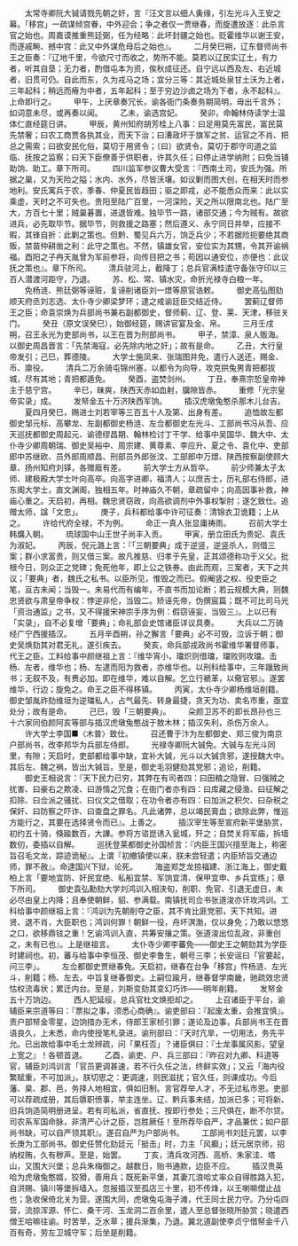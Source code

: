 <!-- { "loadSidebar": true } -->
　　太常寺卿阮大铖请戮先朝之奸，言『汪文言以细人夤缘，引左光斗入王安之幕。「移宫」一疏谋倾宫眷，中外迎合；争之者仅一贾继春，而旋遭放逐：此杀言官之始也。周嘉谟推重熊廷弼，任为经略：此坏封疆之始也。贬霍维华以谢王安，而逐戚畹、撼中宫：此又中外谋危母后之始也』。
　　二月癸巳朔，辽东督师尚书王之臣奏：『辽地千里，今欲尺寸而收之，势所不能。莫若以辽民实辽土，有力者，听其自垦；无力者，酌借屯本为资，俟秋成征还。自宁远以西及左、右近城者，旧贯可仍。自此而东，久为戎马之场；宜分三等：其近城处泉甘土沃为上者，三年起科；稍远而瘠为中者，五年起科；至于穷边沙卤之场为下者，永不起科』。上命即行之。
　　甲午，上厌章奏冗长，谕各衙门条奏务期简明，毋出千言外；如词意未尽，或再奏以闻。
　　乙未，谕选宫妃。
　　癸卯，命翰林侍读学士温体仁直经筵日讲。
　　甲辰，黄州知府胡芳桂上八事：曰足用莫先富民，富民莫先禁奢；曰农工商贾各执其业，而天下治；曰漕政坏于旗军之贫、运官之不肖、把总之需索；曰欲安民化俗，莫切于用贤令；〔曰〕欲贤令，莫切于郡守司道之监临、抚按之监察；曰天下臣僚善于供职者，许其久任；曰停止进学纳附；曰免当铺助饷、助工。章下所司。
　　四川监军参议曹大受言：『西南土司，安氏为强。所据之巢，又为天险之隘；水内、水外，尽皆沃壤。如议剿而图大创，在相天时而参地利。安氏寓兵于农，季春、仲夏民皆趋田；驱之即戎，必不能悉众而来：此以实乘虚，天时之不可失也。贵阳至陆广百里，一河深险，天之所以限南北也。陆广至大，方百七十里；贼巢碁置，进退皆难。独毕节一路，诸部交通；今为贼有。故欲进兵，必先取毕节。据毕节，则救援之路塞；然后遵义、永宁同日并举，应接不暇，其锋自折：此剿之策也。但黔、蜀见兵六万，饷乏兵少；不若据险扼要绝其商贩，禁苗仲耕凿之利：此守之策也。不然，镇雄女官，安位实为其甥，令其开谕祸福。酉阳之子冉天胤曾为军前参将，向传目把之书；苟因以通安位，亦便也：此议抚之策也』。章下所司。
　　清兵驻河上，截降丁；总兵官满桂遣守备张守印以三百人潜渡河距守，乃退。
　　苏、松、常、镇水灾，命折光禄寺白粮一年。
　　免杨涟、熊廷弼等诬赃，复诬削诸臣刘一燝等原官诰敕。
　　御史高弘图劾顺天府丞刘志选、太仆寺少卿梁梦环；逮之戒谕廷臣交结近侍。
　　罢蓟辽督师王之臣；命袁崇焕为兵部尚书兼右副都御史，督师蓟、辽、登、莱、天津，移驻关门。
　　癸丑（原文误癸巳），始御经筵，赐讲官宴及金、帛。
　　三月壬戌朔，召王永光为吏部尚书，以王在晋为刑部尚书。
　　甲子，禁漳、泉人贩海。以御史周昌晋言：「先禁海寇，必先除内地之奸」；故有是命。
　　乙丑，大行皇帝发引；己巳，葬德陵。
　　大学士施凤来、张瑞图并免，遣行人送还，赐金、币、廪役。
　　清兵二万余骑屯锦州塞，以都令为向导，攻克拱兔男青把都拔城，尽有其地；青把都遁免。
　　癸酉，盗焚剑州。
　　丁丑，奉熹宗悊皇帝神主于慈宁宫。
　　辛巳，昧爽，陕西天赤如血射，牖隙皆赤。
　　重修「光宗皇帝实录」成。
　　发帑金五十万济陕西军饷。
　　插汉虎墩兔憨杀那木儿台吉。
　　夏四月癸巳，赐进士刘若宰等三百五十人及第、出身有差。
　　追恤故左都御史邹元标、高攀龙、左副都御史杨涟、左佥都御史左光斗、工部尚书冯从吾、应天巡抚都御史周起元、谕德缪昌期、翰林检讨丁干学、给事中吴国华、魏大中、太仆寺少卿周朝瑞、御史吴裕中、周宗建、黄尊素、李应升、夏之令、袁化中、吏部郎中苏继欧、员外郎周顺昌、刑部员外郎张汶、工部郎中万燝、陕西按察副使顾大章、扬州知府刘铎，各赠廕有差。
　　前大学士方从哲卒。
　　前少师兼太子太师、建极殿大学士叶向高卒。向高字进卿，福清人；以庶吉士，历礼部右侍郎，进东阁大学士，直文渊阁，独相五年。时神庙久不朝，章疏留中；向高因事补救，神庙心重之。天启初，再相。魏忠贤窃政，向高欲调剂中外事权掣肘；遂乞致仕。追赠太师，諡「文忠」。
　　庚子，兵科都给事中许可征奏：清锦衣卫诡籍；上从之。
　　许给代府全禄，不为例。
　　命正一真人张显庸祷雨。
　　召前大学士韩爌入朝。
　　琉球国中山王世子尚丰入贡。
　　甲寅，册立田氏为贵妃、袁氏为淑妃。
　　丙辰，倪元潞上言：『「三朝要典」成于逆竖，逆竖杀人，则借三案；群小求富贵，则又借三案。故凡推慈、归孝于先皇，正其颂德称功于义父。批根今日，则众正之党碑；免死他年，即上公之铁券。由此而观，三案者，天下之共议；「要典」者，魏氏之私书。以臣所见，惟毁之而已。假阉竖之权、役吏臣之笔，亘古未闻；当毁一。未易代而有编年，不直书而加论断；若云规模大典，则魏忠贤欲与肃皇帝争权：悖逆非伦，当毁二。矫诬先帝，伪撰宸篇；既不可比司马光「资治通监」之书，又不得援宋神宗手序为例：假窃诬妄，当毁三』。上以已有「实录」，自不必复增「要典」；命礼部会史馆诸臣详议具奏。
　　大兵以二万骑经广宁西援插汉。
　　五月辛酉朔，孙之獬言「要典」必不可毁，泣诉于朝；御史吴焕劾其对君无礼，遂引疾去。
　　癸亥，命兵部戎政尚书霍维华署督师事，代王之臣。工料给事中颜继祖上言：『维华宵小，璫炽则借璫，璫败则攻璫。击杨、左者，维华也；杨、左逮而阳为救者，亦维华也。以刑科给事中，三年躐致尚书；无叙不及，有赉必加。即在维华，难以自解。乞立行褫革，以儆官邪』。遂罢维华，行边；旋免之。命王之臣不得移镇。
　　丙寅，太仆寺少卿杨维垣削籍。御史邹胤祚劾维垣为逆璫私人，占气最先、转身最捷，贪天为功、卖名市重，亟宜处分；故有是命。
　　己巳，毁「三朝要典」。
　　朵颜卫苏不的即长昂孙也三十六家同伯颜阿亥等部与插汉虎墩兔憨战于敖木林；插汉失利，杀伤万余人。
　　许大学士李国■〈木普〉致仕。
　　召还曹于汴为左都御史、郑三俊为南京户部尚书，改李邦华为兵部左侍郎。
　　光禄寺卿阮大铖免。大铖与左光斗同里，有隙；天启时，吏部都给事中缺，宜补大铖，光斗以大铖贪邪，遂授魏大中。其后左、魏之祸，皆出大铖旨。至是，御史毛羽健劾其党邪；追论，削籍。
　　御史王相说言：『天下民力已穷，其弊在有司者四：曰田粮之隐冒、曰强贼之扰害、曰豪右之欺凌、曰游惰之冗食；在衙门者亦有四：曰库藏之侵渔、曰征解之扣除、曰佥派之骚扰、曰仪文之借取；在功令者亦有四：曰加派之积欠、曰杂税之保奸、曰防察之吓诈、曰查盘之罪名。凡此诸弊，总以竭民膏血；欲除此弊，惟巡方能行之，其要在选择贤令而已』。上善之。
　　插汉宰生等至宣府新平堡胁赏，初约五十骑，倏踰数百，大譁。参将方谘崑诱入瓮城，歼之；自焚关将军庙，拆墙数仞，委插以自解。
　　巡抚登莱都御史孙国桢言：『内臣王国兴擅至海上，称密旨召毛文龙，踪迹诡秘』。上谓『初撤镇使以来，朕未尝轻遣；内臣矫旨交通边师，罪不赦』。命逮国兴下狱，论死。
　　海盗郑芝龙掠福建、浙江海上，御史戴柏上言「要地宜防、奸民宜绝、私船宜禁、军饷宜清、保甲宜申、乡兵宜练」；章下所司。
　　御史袁弘勳劾大学刘鸿训入相浃旬，削职、免官、引退无虚日，未必尽由皇上内降；且奉使朝鲜，貂、参满载。南镇抚司佥书张道浚亦讦攻鸿训。工科给事中颜继祖上言：『鸿训为先朝削夺之臣，其不肯比匪党邪，天下共知。进贤、退不肖，大臣职也；鸿训何罪！朝鲜一役，舟坏溟渤，仅以身免；乃敢以悠悠之口，欲移鼎铉之重！乞谕鸿训入直，共筹安攘之策。张道浚出位乱政，非重创之，未有已也』。上是继祖言。
　　太仆寺少卿李蕃免——御史王之朝劾其为学臣时建祠也。初，蕃与给事中李恒茂、御史李鲁生，朝号三李；长安谣曰「官要起，问三李」。
　　左佥都御史贾继春免。天启初，继春在台争「移宫」忤杨涟、左光斗，削籍；杨、左去，中旨复继春御史。上嗣位踰月，继春督学南畿，驰疏效忠贤怙权流毒状；累迁内台。至是，刘斯变劾其变幻巧诈——明年削籍。
　　发帑金五十万饷边。
　　西人犯延绥，总兵官杜文焕拒却之。
　　上召诸臣于平台，谕辅臣来宗道等曰：『票拟之事，须悉心商确』。谕吏部曰：『起废太重，会推宜慎』。责户部帑金零星，边饷措办无术，侍郎王家桢引罪；遂论及边事，兵部尚书王在晋语良久，上未悉，命内使授笔札录进。谕刑部曰：『天时亢旱，一切用法，务先平允。已出故给事中毛士龙辨疏，问「果枉否」？诸臣俱曰：『士龙事属风影，望皇上宽之』！各顿首退。
　　乙酉，谕吏、户、兵三部曰：『昨召对九卿、科道等官，辅臣刘鸿训言「官员更调甚速，若不行久任之法，终鲜实效」；又云「海内役繁赋重，不可加派」。朕切思之：更调速，则民滋扰；官久任，则课成功。今后藩、臬、郡、邑，务择人地相宜，俱如旧制。言官荐举人才，不无过私市恩。吏部可以荐疏成册，其后隳职偾事，举主连坐。辽、黔兵事未结，加派已多；可将新、旧兵饷造简明册进呈。若有司私派，省直抚、按即行参处；三尺俱在，断不尔贷。司农系军国命脉，非清严心计之臣，岂胜厥任！至所荐毕自严，才品兼优；如户部尚书缺，可以自严领其职』。遂召自严为户部尚书。
　　工部尚书刘廷元罢，以李长庚为工部尚书。御史任赞化劾廷元「挺击」时，力主「风癫」；廷元居京师，招纳权贿，久有秽声。至是，始罢。
　　丁亥，清兵攻河西、高桥、朱家洼、塔山，又围大兴堡；总兵朱梅御之。越数日，贻书通款，边臣不应。
　　插汉贵英哈为虎墩兔憨婿，狡猾，善用兵；既死新平堡，其妻兀浪哈丈率众自得胜路入犯，自洪赐、镇川等堡拆墙入。忽报插汉至孤店三十里，初不传烽，以王喇嘛僧止战也；急收保倚北关为营。遂围大同，虎墩兔屯海子滩，代王同士民力守。乃分屯四营，流掠浑源、怀仁、桑干河、玉龙洞二百余里，遣人至总督张晓所胁赏；晓遣西僧王哈嘛往谕。时苦旱，乏水草；援兵渐集，乃退。冀北道副使李贞宁借帑金千八百有奇，劳左卫城守军；后坐是削籍。
